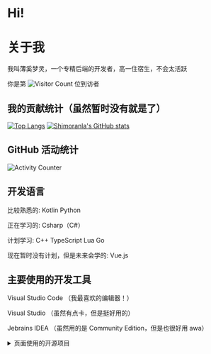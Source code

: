 # Hi!

# 关于我

我叫薄奚梦灵，一个专精后端的开发者，高一住宿生，不会太活跃

你是第 ![Visitor Count](https://profile-counter.glitch.me/shimoranla/count.svg) 位到访者

## 我的贡献统计（虽然暂时没有就是了）

[![Top Langs](https://github-readme-stats.vercel.app/api/top-langs/?username=shimoranla)](https://github.com/anuraghazra/github-readme-stats)
[![Shimoranla's GitHub stats](https://github-readme-stats.vercel.app/api?username=shimoranla)](https://github.com/anuraghazra/github-readme-stats)

## GitHub 活动统计

![Activity Counter](https://github-readme-activity-graph.cyclic.app/graph?username=shimoranla&theme=dracula)


## 开发语言

比较熟悉的: Kotlin Python

正在学习的: Csharp（C#）  

计划学习: C++ TypeScript Lua Go

现在暂时没有计划，但是未来会学的: Vue.js

## 主要使用的开发工具

Visual Studio Code （我最喜欢的编辑器！）

Visual Studio （虽然有点卡，但是挺好用的）

Jebrains IDEA （虽然用的是 Community Edition，但是也很好用 awa）

<details>
<summary>页面使用的开源项目</summary>  

  [anuraghazra/github-readme-stats](https://github.com/anuraghazra/github-readme-stats/blob/master/docs/readme_cn.md)

</details>
